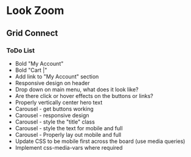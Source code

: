 # Look Zoom

## Grid Connect

### ToDo List

- Bold "My Account"
- Bold "Cart |"
- Add link to "My Account" section
- Responsive design on header
- Drop down on main menu, what does it look like?
- Are there click or hover effects on the buttons or links?
- Properly vertically center hero text
- Carousel - get buttons working
- Carousel - responsive design
- Carousel - style the "title" class
- Carousel - style the text for mobile and full
- Carousel - Properly lay out mobile and full
- Update CSS to be mobile first across the board (use media queries)
- Implement css-media-vars where required
